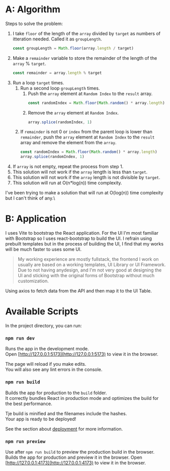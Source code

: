# A: Algorithm
Steps to solve the problem:
1. I take `floor` of the length of the `array` divided by `target` as numbers of itteration needed. Called it as `groupLength`.
    ```js
    const groupLength = Math.floor(array.length / target)
    ```
2. Make a `remainder` variable to store the remainder of the length of the `array` % `target`.
    ```js
    const remainder = array.length % target
    ```
3. Run a loop `target` times.
    1. Run a second loop `groupLength` times.
        1. Push the `array` element at `Random Index` to the `result` array.
            ```js
            const randomIndex = Math.floor(Math.random() * array.length)
            ```
        2. Remove the `array` element at `Random Index`.
            ```js
            array.splice(randomIndex, 1)
            ```
    2. If `remainder` is not 0 or `index` from the parent loop is lower than `remainder`, push the `array` element at `Random Index` to the `result` array and remove the element from the `array`.
        ```js
        const randomIndex = Math.floor(Math.random() * array.length)
        array.splice(randomIndex, 1)
        ```
4. If `array` is not empty, repeat the process from step 1.
5. This solution will not work if the `array` length is less than `target`.
6. This solution will not work if the `array` length is not divisible by `target`.
7. This solution will run at O(n*log(n)) time complexity.

I've been trying to make a solution that will run at O(log(n)) time complexity but I can't think of any.\

# B: Application
I uses Vite to bootstrap the React application.
For the UI I'm most familiar with Bootstrap so I uses react-bootstrap to build the UI. I refrain using prebuilt templates but in the process of building the UI, I find that my works will be much faster to uses some UI.

> My working experience are mostly fullstack, the frontend I work on usually are based on a working templates, UI Library or UI Framework. \
> Due to not having anydesign, and I'm not very good at designing the UI and sticking with the original forms of Bootstrap without much customization.

Using axios to fetch data from the API and then map it to the UI Table.

# Available Scripts

In the project directory, you can run:

### `npm run dev`

Runs the app in the development mode.\
Open [http://127.0.0.1:5173](http://127.0.0.1:5173) to view it in the browser.

The page will reload if you make edits.\
You will also see any lint errors in the console.

### `npm run build`
Builds the app for production to the `build` folder.\
It correctly bundles React in production mode and optimizes the build for the best performance.

Tje build is minified and the filenames include the hashes.\
Your app is ready to be deployed!

See the section about [deployment](https://vitejs.dev/guide/static-deploy.html) for more information.

### `npm run preview`
Use after `npm run build` to preview the production build in the browser.
Builds the app for production and preview it in the browser.
Open [http://127.0.0.1:4173](http://127.0.0.1:4173) to view it in the browser.
